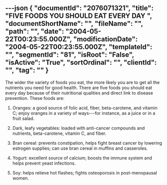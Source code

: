 ---json
{
  "documentId": "2076071321",
  "title": "FIVE FOODS YOU SHOULD EAT EVERY DAY ",
  "documentShortName": "",
  "fileName": "",
  "path": "",
  "date": "2004-05-22T00:23:55.000Z",
  "modificationDate": "2004-05-22T00:23:55.000Z",
  "templateId": "",
  "segmentId": "81",
  "isRoot": "False",
  "isActive": "True",
  "sortOrdinal": "",
  "clientId": "",
  "tag": ""
}
---

The wider the variety of foods you eat, the more likely you are to get all the nutrients you need for good health. There are five foods you should eat every day because of their nutritional qualities and direct link to disease prevention. These foods are: 

1. Oranges: a good source of folic acid, fiber, beta-carotene, and vitamin C; enjoy oranges in a variety of ways---for instance, as a juice or in a fruit salad.

2. Dark, leafy vegetables: loaded with anti-cancer compounds and nutrients, beta-carotene, vitamin C, and fiber.

3. Bran cereal: prevents constipation, helps fight breast cancer by lowering estrogen supplies; can use bran cereal in muffins and casseroles. 

4. Yogurt: excellent source of calcium; boosts the immune system and helps prevent yeast infections.

5. Soy: helps relieve hot flashes; fights osteoporosis in post-menopausal women.
